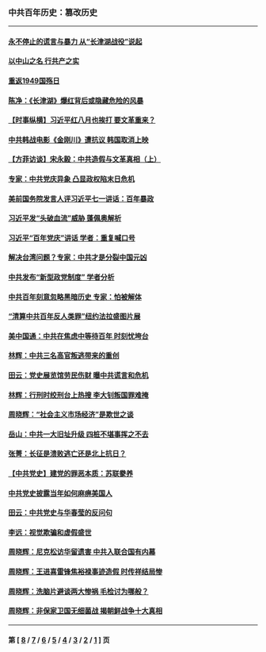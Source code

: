 ### 中共百年历史：篡改历史
---
#### [永不停止的谎言与暴力 从“长津湖战役”说起](../../pages/nf1176115/n13494094.md?07020430) 
#### [以中山之名 行共产之实](../../pages/nf1176115/n13346437.md?07020430) 
#### [重返1949国殇日](../../pages/nf1176115/n13346372.md?07020430) 
#### [陈净：《长津湖》爆红背后或隐藏危险的风暴](../../pages/nf1176115/n13314364.md?07020430) 
#### [【时事纵横】习近平红八月也挨打 要文革重来？](../../pages/nf1176115/n13231393.md?07020430) 
#### [中共韩战电影《金刚川》遭抗议 韩国取消上映](../../pages/nf1176115/n13219114.md?07020430) 
#### [【方菲访谈】宋永毅：中共造假与文革真相（上）](../../pages/nf1176115/n13200760.md?07020430) 
#### [专家：中共党庆异象 凸显政权陷末日危机](../../pages/nf1176115/n13067084.md?07020430) 
#### [美前国务院发言人评习近平七一讲话：百年暴政](../../pages/nf1176115/n13066986.md?07020430) 
#### [习近平发“头破血流”威胁 蓬佩奥解析](../../pages/nf1176115/n13063604.md?07020430) 
#### [习近平“百年党庆”讲话 学者：重复喊口号](../../pages/nf1176115/n13061411.md?07020430) 
#### [解决台湾问题？专家：中共才是分裂中国元凶](../../pages/nf1176115/n13060811.md?07020430) 
#### [中共发布“新型政党制度” 学者分析](../../pages/nf1176115/n13056354.md?07020430) 
#### [中共百年刻意忽略黑暗历史 专家：怕被解体](../../pages/nf1176115/n13056056.md?07020430) 
#### [“清算中共百年反人类罪”纽约法拉盛图片展](../../pages/nf1176115/n13052220.md?07020430) 
#### [美中国通：中共在焦虑中等待百年 时刻忧垮台](../../pages/nf1176115/n13048820.md?07020430) 
#### [林辉：中共三名高官叛逃带来的重创](../../pages/nf1176115/n13035206.md?07020430) 
#### [田云：党史展览馆劳民伤财 曝中共谎言和危机](../../pages/nf1176115/n13033900.md?07020430) 
#### [林辉：行刑时绞刑台上热搜 李大钊叛国罪难掩](../../pages/nf1176115/n13031965.md?07020430) 
#### [周晓辉：“社会主义市场经济”是欺世之谈](../../pages/nf1176115/n13024090.md?07020430) 
#### [岳山：中共一大旧址升级 四桩不堪事挥之不去](../../pages/nf1176115/n13021697.md?07020430) 
#### [张菁：长征是溃败逃亡还是北上抗日？](../../pages/nf1176115/n13020585.md?07020430) 
#### [【中共党史】建党的罪恶本质：苏联豢养](../../pages/nf1176115/n13011888.md?07020430) 
#### [中共党史披露当年如何麻痹美国人](../../pages/nf1176115/n12966400.md?07020430) 
#### [田云：中共党史与华春莹的反问句](../../pages/nf1176115/n12765178.md?07020430) 
#### [李远：视觉欺骗和虚假盛世](../../pages/nf1176115/n12993376.md?07020430) 
#### [周晓辉：尼克松访华留遗害 中共入联合国有内幕](../../pages/nf1176115/n12991422.md?07020430) 
#### [周晓辉：王进喜雷锋焦裕禄事迹造假 时传祥结局惨](../../pages/nf1176115/n12985497.md?07020430) 
#### [周晓辉：洗脑片避谈两大惨祸 毛检讨为哪般？](../../pages/nf1176115/n12971285.md?07020430) 
#### [周晓辉：非保家卫国无细菌战 揭朝鲜战争十大真相](../../pages/nf1176115/n12954161.md?07020430) 

---
#### 第 [ [8](./8.md?07020430) / [7](./7.md?07020430) / [6](./6.md?07020430) / [5](./5.md?07020430) / [4](./4.md?07020430) / [3](./3.md?07020430) / [2](./2.md?07020430) / [1](./1.md?07020430) ] 页
